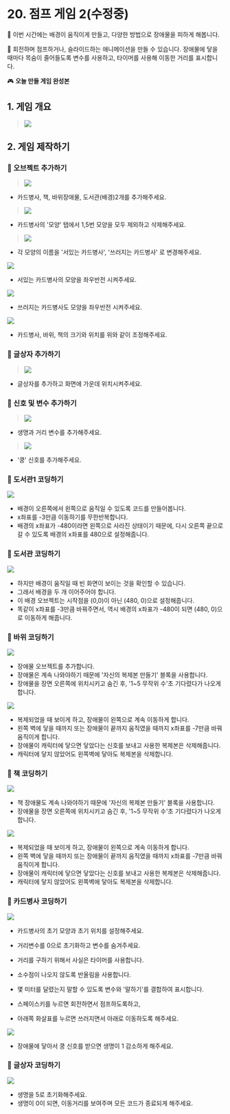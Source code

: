 # 20. 점프 게임 2(수정중)


🙂 이번 시간에는 배경이 움직이게 만들고, 다양한 방법으로 장애물을 피하게 해봅니다. 

🚩 회전하며 점프하거나, 슬라이드하는 애니메이션을 만들 수 있습니다. 장애물에 닿을 때마다 목숨이 줄어들도록 변수를 사용하고, 타이머를 사용해 이동한 거리를 표시합니다.

🎮  **오늘 만들 게임 완성본**   
[]() 

## 1. 게임 개요
> ![](img/20_점프게임2/0.png)

## 2. 게임 제작하기

### 🧩 오브젝트 추가하기
> ![](img/20_점프게임2/1.png)
-  카드병사, 책, 바위장애물, 도서관(배경)2개를 추가해주세요. 

> ![](img/20_점프게임2/4.png)
- 카드병사의 '모양' 탭에서 1,5번 모양을 모두 제외하고 삭제해주세요. 

> ![](img/20_점프게임2/5.png)
- 각 모양의 이름을 '서있는 카드병사', '쓰러지는 카드병사' 로 변경해주세요.

![](img/20_점프게임2/6.png)
- 서있는 카드병사의 모양을 좌우반전 시켜주세요. 
  
![](img/20_점프게임2/7.png)
- 쓰러지는 카드병사도 모양을 좌우반전 시켜주세요. 
  
![](img/20_점프게임2/8.png)
- 카드병사, 바위, 책의 크기와 위치를 위와 같이 조정해주세요. 

### 🧩 글상자 추가하기 
> ![](img/20_점프게임2/11.png)
- 글상자를 추가하고 화면에 가운데 위치시켜주세요. 

### 🧩 신호 및 변수 추가하기 
> ![](img/20_점프게임2/2.png)
- 생명과 거리 변수를 추가해주세요. 

> ![](img/20_점프게임2/3.png)
- '쿵' 신호를 추가해주세요.

### 🧩 도서관1 코딩하기 
![](img/20_점프게임2/9.png)
- 배경이 오른쪽에서 왼쪽으로 움직일 수 있도록 코드를 만들어봅니다.
- x좌표를 -3만큼 이동하기를 무한반복합니다.
- 배경의 x좌표가 -480이라면 왼쪽으로 사라진 상태이기 때문에, 다시 오른쪽 끝으로 갈 수 있도록 배경의 x좌표를 480으로 설정해줍니다.

### 🧩 도서관 코딩하기 
![](img/20_점프게임2/10.png)
-  하지만 배경이 움직일 때 빈 화면이 보이는 것을 확인할 수 있습니다.
- 그래서 배경을 두 개 이어주어야 합니다.
- 이 배경 오브젝트는 시작점을 (0,0)이 아닌 (480, 0)으로 설정해줍니다.
- 똑같이 x좌표를 -3만큼 바꿔주면서, 역시 배경의 x좌표가 -480이 되면 (480, 0)으로 이동하게 해줍니다.

### 🧩 바위 코딩하기 
![](img/20_점프게임2/17.png)
- 장애물 오브젝트를 추가합니다.
- 장애물은 계속 나와야하기 때문에 '자신의 복제본 만들기' 블록을 사용합니다.
- 장애물을 장면 오른쪽에 위치시키고 숨긴 후, '1~5 무작위 수'초 기다렸다가 나오게 합니다.

![](img/20_점프게임2/16.png)

- 복제되었을 때 보이게 하고, 장애물이 왼쪽으로 계속 이동하게 합니다. 
- 왼쪽 벽에 닿을 때까지 또는 장애물이 끝까지 움직였을 때까지 x좌표를 -7만큼 바꿔 움직이게 합니다.
- 장애물이 캐릭터에 닿으면 닿았다는 신호를 보내고 사용한 복제본은 삭제해줍니다.
- 캐릭터에 닿지 않았어도 왼쪽벽에 닿아도 복제본을 삭제합니다.

### 🧩 책 코딩하기

![](img/20_점프게임2/14.png)
- 책 장애물도 계속 나와야하기 때문에 '자신의 복제본 만들기' 블록을 사용합니다.
- 장애물을 장면 오른쪽에 위치시키고 숨긴 후, '1~5 무작위 수'초 기다렸다가 나오게 합니다.
  
![](img/20_점프게임2/15.png)
- 복제되었을 때 보이게 하고, 장애물이 왼쪽으로 계속 이동하게 합니다. 
- 왼쪽 벽에 닿을 때까지 또는 장애물이 끝까지 움직였을 때까지 x좌표를 -7만큼 바꿔 움직이게 합니다.
- 장애물이 캐릭터에 닿으면 닿았다는 신호를 보내고 사용한 복제본은 삭제해줍니다.
- 캐릭터에 닿지 않았어도 왼쪽벽에 닿아도 복제본을 삭제합니다.



### 🧩 카드병사 코딩하기 
![](img/20_점프게임2/12.png)
- 카드병사의 초기 모양과 초기 위치를 설정해주세요. 
- 거리변수를 0으로 초기화하고 변수를 숨겨주세요. 
  
- 거리를 구하기 위해서 사실은 타이머를 사용합니다.
- 소수점이 나오지 않도록 반올림을 사용합니다.
- 몇 미터를 달렸는지 말할 수 있도록 변수와 '말하기'를 결합하여 표시합니다.
  
- 스페이스키를 누르면 회전하면서 점프하도록하고, 
- 아래쪽 화살표를 누르면 쓰러지면서 아래로 이동하도록 해주세요. 
  
![](img/20_점프게임2/13.png)
- 장애물에 닿아서 쿵 신호를 받으면 생명이 1 감소하게 해주세요. 



### 🧩 글상자 코딩하기 
![](img/20_점프게임2/18.png)
- 생명을 5로 초기화해주세요. 
- 생명이 0이 되면, 이동거리를 보여주며 모든 코드가 종료되게 해주세요.